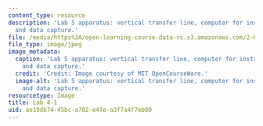 ```yaml
---
content_type: resource
description: 'Lab 5 apparatus: vertical transfer line, computer for instrumentation
  and data capture.'
file: /media/https%3A/open-learning-course-data-rc.s3.amazonaws.com/2-672-project-laboratory-spring-2009/ae19db7445bca702e4fea3f7a4f7eb80_lab4-1.jpg
file_type: image/jpeg
image_metadata:
  caption: 'Lab 5 apparatus: vertical transfer line, computer for instrumentation
    and data capture.'
  credit: 'Credit: Image courtesy of MIT OpenCourseWare.'
  image-alt: 'Lab 5 apparatus: vertical transfer line, computer for instrumentation
    and data capture.'
resourcetype: Image
title: Lab 4-1
uid: ae19db74-45bc-a702-e4fe-a3f7a4f7eb80
---
```

